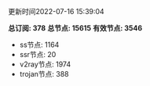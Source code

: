 更新时间2022-07-16 15:39:04

**总订阅: 378**
**总节点: 15615**
**有效节点: 3546**
- ss节点: 1164
- ssr节点: 20
- v2ray节点: 1974
- trojan节点: 388
